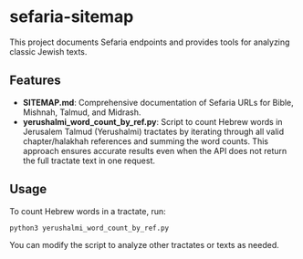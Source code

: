 # sefaria-sitemap

This project documents Sefaria endpoints and provides tools for analyzing classic Jewish texts.

## Features

- **SITEMAP.md**: Comprehensive documentation of Sefaria URLs for Bible, Mishnah, Talmud, and Midrash.
- **yerushalmi_word_count_by_ref.py**: Script to count Hebrew words in Jerusalem Talmud (Yerushalmi) tractates by iterating through all valid chapter/halakhah references and summing the word counts. This approach ensures accurate results even when the API does not return the full tractate text in one request.

## Usage

To count Hebrew words in a tractate, run:

```bash
python3 yerushalmi_word_count_by_ref.py
```

You can modify the script to analyze other tractates or texts as needed.